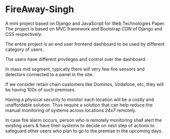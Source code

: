 # FireAway-Singh
A mini project based on Django and JavaScript for Web Technologies Paper.
The project is based on MVC framework and Bootstrap CDN of Django and CSS respectively.

The entire project is an end user frontend dashboard to be used by different category of users.

The users have different privileges and control over the dashboard. 	

In mass mid segment, typically there will very few fire sensors and detectors connected to a panel in the site.

If we consider retain chain customers like Dominos, Vodafone, etc, they will be having 100s of such premises.

Having a physical security to monitor each location will be a costly and unaffordable solution. Thus require a solution that can help reduce the manual monitoring of systems across locations 24x7 remotely.

In case fire alarm occurs, person who is remotely monitoring shall alert the existing users & have their systems to decide on next step of actions to safeguard other users who plan to go to the premise in the upcoming days.
